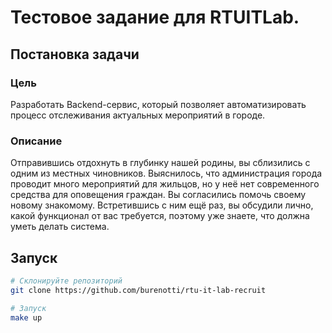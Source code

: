 # Тестовое задание для RTUITLab.

## Постановка задачи

### Цель

Разработать Backend-сервис, который позволяет автоматизировать процесс отслеживания актуальных мероприятий в городе.

### Описание

Отправившись отдохнуть в глубинку нашей родины, вы сблизились с одним из местных чиновников. Выяснилось, что
администрация города проводит много мероприятий для жильцов, но у неё нет современного средства для оповещения граждан.
Вы согласились помочь своему новому знакомому. Встретившись с ним ещё раз, вы обсудили лично, какой функционал от вас
требуется, поэтому уже знаете, что должна уметь делать система.


## Запуск

```bash
# Склонируйте репозиторий
git clone https://github.com/burenotti/rtu-it-lab-recruit

# Запуск
make up
```
